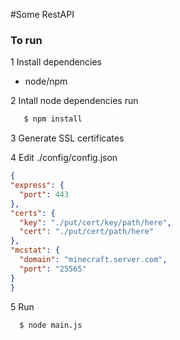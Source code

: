 #Some RestAPI

### To run

1 Install dependencies
* node/npm

2 Intall node dependencies  run   
 ```bash
    $ npm install
  ```
  
3 Generate SSL certificates
  
4 Edit ./config/config.json
  ```json
{
  "express": {
    "port": 443
  },
  "certs": {
    "key": "./put/cert/key/path/here",
    "cert": "./put/cert/path/here"
  },
  "mcstat": {
    "domain": "minecraft.server.com",
    "port": "25565"
  }
}
```

5 Run
 ```bash
   $ node main.js
  ```